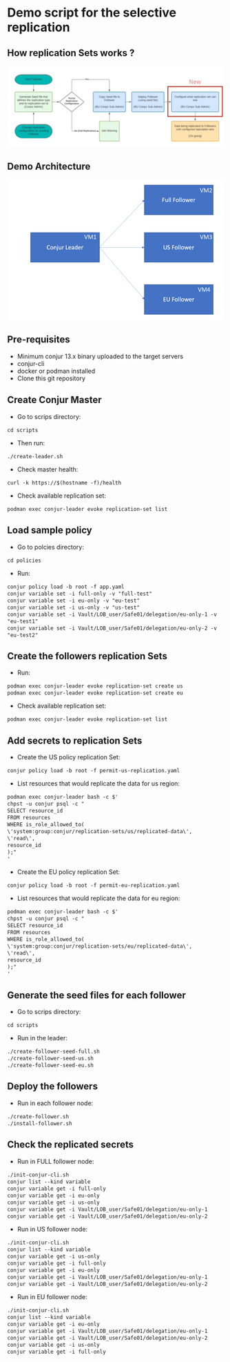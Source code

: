 # Demo script for the selective replication

## How replication Sets works ?

![](replication-set.png)


## Demo Architecture

![](archi.png)

## Pre-requisites
- Minimum conjur 13.x binary uploaded to the target servers
- conjur-cli
- docker or podman installed
- Clone this git repository

## Create Conjur Master
- Go to scrips directory:
```shell
cd scripts
```
- Then run:
```shell
./create-leader.sh
```
- Check master health:
```shell
curl -k https://$(hostname -f)/health
```
- Check available replication set:
```shell
podman exec conjur-leader evoke replication-set list
```

## Load sample policy
- Go to polcies directory:
```shell
cd policies
```
- Run:
```shell
conjur policy load -b root -f app.yaml
conjur variable set -i full-only -v "full-test"
conjur variable set -i eu-only -v "eu-test"
conjur variable set -i us-only -v "us-test"
conjur variable set -i Vault/LOB_user/Safe01/delegation/eu-only-1 -v "eu-test1"
conjur variable set -i Vault/LOB_user/Safe01/delegation/eu-only-2 -v "eu-test2"
```

## Create the followers replication Sets
- Run:
```shell
podman exec conjur-leader evoke replication-set create us
podman exec conjur-leader evoke replication-set create eu
```
- Check available replication set:
```shell
podman exec conjur-leader evoke replication-set list
```

## Add secrets to replication Sets
- Create the US policy replication Set:
```shell
conjur policy load -b root -f permit-us-replication.yaml
```

- List resources that would replicate the data for us region:

```shell
podman exec conjur-leader bash -c $'
chpst -u conjur psql -c "
SELECT resource_id
FROM resources
WHERE is_role_allowed_to(
\'system:group:conjur/replication-sets/us/replicated-data\',
\'read\',
resource_id
);"
'
```

- Create the EU policy replication Set:
```shell
conjur policy load -b root -f permit-eu-replication.yaml
```

- List resources that would replicate the data for eu region:

```shell
podman exec conjur-leader bash -c $'
chpst -u conjur psql -c "
SELECT resource_id
FROM resources
WHERE is_role_allowed_to(
\'system:group:conjur/replication-sets/eu/replicated-data\',
\'read\',
resource_id
);"
'
```

## Generate the seed files for each follower
- Go to scrips directory:
```shell
cd scripts
```
- Run in the leader:
```shell
./create-follower-seed-full.sh
./create-follower-seed-us.sh
./create-follower-seed-eu.sh
```

## Deploy the followers
- Run in each follower node:
```shell
./create-follower.sh
./install-follower.sh
```

## Check the replicated secrets 
- Run in FULL follower node:
```shell
./init-conjur-cli.sh
conjur list --kind variable
conjur variable get -i full-only
conjur variable get -i eu-only
conjur variable get -i us-only
conjur variable get -i Vault/LOB_user/Safe01/delegation/eu-only-1
conjur variable get -i Vault/LOB_user/Safe01/delegation/eu-only-2
```

- Run in US follower node:
```shell
./init-conjur-cli.sh
conjur list --kind variable
conjur variable get -i us-only
conjur variable get -i full-only
conjur variable get -i eu-only
conjur variable get -i Vault/LOB_user/Safe01/delegation/eu-only-1
conjur variable get -i Vault/LOB_user/Safe01/delegation/eu-only-2
```

- Run in EU follower node:
```shell
./init-conjur-cli.sh
conjur list --kind variable
conjur variable get -i eu-only
conjur variable get -i Vault/LOB_user/Safe01/delegation/eu-only-1
conjur variable get -i Vault/LOB_user/Safe01/delegation/eu-only-2
conjur variable get -i us-only
conjur variable get -i full-only
```
